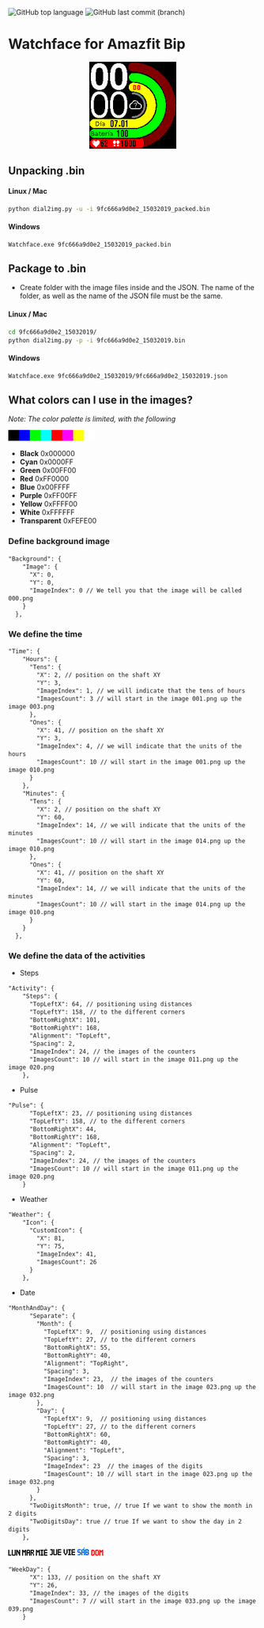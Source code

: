 ![GitHub top language](https://img.shields.io/github/languages/top/azagramac/WatchfaceAmazfitBip_v1.svg) ![GitHub last commit (branch)](https://img.shields.io/github/last-commit/azagramac/WatchfaceAmazfitBip_v1/master.svg)

# Watchface for Amazfit Bip

<p align="center">
	<img src="images/9fc666a9d0e2_15032019_animated.gif" alt="GIF 1" width="176px" />
</p>


## Unpacking .bin

#### Linux / Mac
```bash
python dial2img.py -u -i 9fc666a9d0e2_15032019_packed.bin
```


#### Windows
```
Watchface.exe 9fc666a9d0e2_15032019_packed.bin
```

## Package to .bin

- Create folder with the image files inside and the JSON. The name of the folder, as well as the name of the JSON file must be the same.

#### Linux / Mac
```bash
cd 9fc666a9d0e2_15032019/
python dial2img.py -p -i 9fc666a9d0e2_15032019.bin
```


#### Windows
```
Watchface.exe 9fc666a9d0e2_15032019/9fc666a9d0e2_15032019.json
```

## What colors can I use in the images?
*Note: The color palette is limited, with the following*

![](images/palete-175x22.jpg)
-   **Black**  0x000000
-   **Cyan**  0x0000FF
-   **Green**  0x00FF00
-   **Red**  0xFF0000
-   **Blue**  0x00FFFF
-   **Purple**  0xFF00FF
-   **Yellow**  0xFFFF00
-   **White**  0xFFFFFF
-   **Transparent**  0xFEFE00

### Define background image
```
"Background": {
    "Image": {
      "X": 0,
      "Y": 0,
      "ImageIndex": 0 // We tell you that the image will be called 000.png
    }
  },
```
### We define the time
```
"Time": {
    "Hours": {
      "Tens": {
        "X": 2, // position on the shaft XY
        "Y": 3,
        "ImageIndex": 1, // we will indicate that the tens of hours
        "ImagesCount": 3 // will start in the image 001.png up the image 003.png
      },
      "Ones": {
        "X": 41, // position on the shaft XY
        "Y": 3,
        "ImageIndex": 4, // we will indicate that the units of the hours
        "ImagesCount": 10 // will start in the image 001.png up the image 010.png
      }
    },
    "Minutes": {
      "Tens": {
        "X": 2, // position on the shaft XY
        "Y": 60,
        "ImageIndex": 14, // we will indicate that the units of the minutes
        "ImagesCount": 10 // will start in the image 014.png up the image 010.png
      },
      "Ones": {
        "X": 41, // position on the shaft XY
        "Y": 60,
        "ImageIndex": 14, // we will indicate that the units of the minutes
        "ImagesCount": 10 // will start in the image 014.png up the image 010.png
      }
    }
  },
```

### We define the data of the activities
* Steps
```
"Activity": {
    "Steps": {
      "TopLeftX": 64, // positioning using distances
      "TopLeftY": 158, // to the different corners
      "BottomRightX": 101,
      "BottomRightY": 168,
      "Alignment": "TopLeft",
      "Spacing": 2,
      "ImageIndex": 24, // the images of the counters
      "ImagesCount": 10 // will start in the image 011.png up the image 020.png
    },
```

* Pulse
```
"Pulse": {
      "TopLeftX": 23, // positioning using distances
      "TopLeftY": 158, // to the different corners
      "BottomRightX": 44,
      "BottomRightY": 168,
      "Alignment": "TopLeft",
      "Spacing": 2,
      "ImageIndex": 24, // the images of the counters
      "ImagesCount": 10 // will start in the image 011.png up the image 020.png
    }
```

* Weather
```
"Weather": {
    "Icon": {
      "CustomIcon": {
        "X": 81,
        "Y": 75,
        "ImageIndex": 41,
        "ImagesCount": 26
      }
    },
```

* Date
```
"MonthAndDay": {
      "Separate": {
        "Month": {
          "TopLeftX": 9,  // positioning using distances
          "TopLeftY": 27, // to the different corners
          "BottomRightX": 55,
          "BottomRightY": 40,
          "Alignment": "TopRight",
          "Spacing": 3,
          "ImageIndex": 23,  // the images of the counters
          "ImagesCount": 10  // will start in the image 023.png up the image 032.png
        },
        "Day": {
          "TopLeftX": 9,  // positioning using distances
          "TopLeftY": 27, // to the different corners
          "BottomRightX": 60,
          "BottomRightY": 40,
          "Alignment": "TopLeft",
          "Spacing": 3,
          "ImageIndex": 23  // the images of the digits
          "ImagesCount": 10 // will start in the image 023.png up the image 032.png
        }
      },
      "TwoDigitsMonth": true, // true If we want to show the month in 2 digits
      "TwoDigitsDay": true // true If we want to show the day in 2 digits
    },
```
![](images/033.png) 
![](images/034.png) 
![](images/035.png) 
![](images/036.png) 
![](images/037.png) 
![](images/038.png) 
![](images/039.png) 
```
"WeekDay": {
      "X": 133, // position on the shaft XY
      "Y": 26,
      "ImageIndex": 33, // the images of the digits
      "ImagesCount": 7 // will start in the image 033.png up the image 039.png
    }
```

